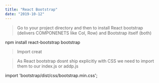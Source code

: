 ```yaml
---
title: "React Bootstrap"
date: "2019-10-12"
---
```


> Go to your project directory and then to install React bootstrap (delivers COMPONENETS like Col, Row) and Bootstrap itself (both)

npm install react-bootstrap bootstrap

> Import creat

> As React bootstrap dosnt ship explicitly with CSS we need to import them to our index.js or addp.js

import 'bootstrap/dist/css/bootstrap.min.css';